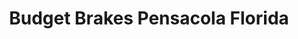 ---
title: "Budget Brakes Pensacola Florida"
url: /pensacola/budget-brakes-pensacola-florida/
shop: Autowerkstatt
---
